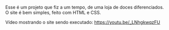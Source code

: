 Esse é um projeto que fiz a um tempo, de uma loja de doces diferenciados.
O site é bem simples, feito com HTML e CSS.

Vídeo mostrando o site sendo executado: https://youtu.be/_LNhgkwqzFU
